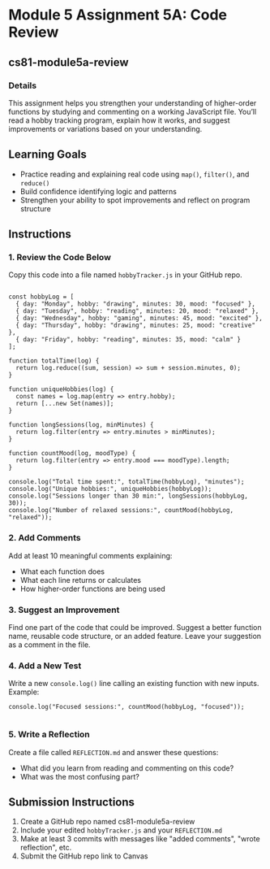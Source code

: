 # Module 5 Assignment 5A: Code Review

## cs81-module5a-review

### Details

This assignment helps you strengthen your understanding of higher-order functions by studying and commenting on a working JavaScript file. You’ll read a hobby tracking program, explain how it works, and suggest improvements or variations based on your understanding.

## Learning Goals

* Practice reading and explaining real code using `map()`, `filter()`, and `reduce()`
* Build confidence identifying logic and patterns
* Strengthen your ability to spot improvements and reflect on program structure

## Instructions

### 1. Review the Code Below

Copy this code into a file named `hobbyTracker.js` in your GitHub repo.

```

const hobbyLog = [
  { day: "Monday", hobby: "drawing", minutes: 30, mood: "focused" },
  { day: "Tuesday", hobby: "reading", minutes: 20, mood: "relaxed" },
  { day: "Wednesday", hobby: "gaming", minutes: 45, mood: "excited" },
  { day: "Thursday", hobby: "drawing", minutes: 25, mood: "creative" },
  { day: "Friday", hobby: "reading", minutes: 35, mood: "calm" }
];

function totalTime(log) {
  return log.reduce((sum, session) => sum + session.minutes, 0);
}

function uniqueHobbies(log) {
  const names = log.map(entry => entry.hobby);
  return [...new Set(names)];
}

function longSessions(log, minMinutes) {
  return log.filter(entry => entry.minutes > minMinutes);
}

function countMood(log, moodType) {
  return log.filter(entry => entry.mood === moodType).length;
}

console.log("Total time spent:", totalTime(hobbyLog), "minutes");
console.log("Unique hobbies:", uniqueHobbies(hobbyLog));
console.log("Sessions longer than 30 min:", longSessions(hobbyLog, 30));
console.log("Number of relaxed sessions:", countMood(hobbyLog, "relaxed"));
```

### 2. Add Comments

Add at least 10 meaningful comments explaining:

* What each function does
* What each line returns or calculates
* How higher-order functions are being used

### 3. Suggest an Improvement

Find one part of the code that could be improved. Suggest a better function name, reusable code structure, or an added feature. Leave your suggestion as a comment in the file.

### 4. Add a New Test

Write a new `console.log()` line calling an existing function with new inputs. Example:

```
console.log("Focused sessions:", countMood(hobbyLog, "focused"));
  
```

### 5. Write a Reflection

Create a file called `REFLECTION.md` and answer these questions:

* What did you learn from reading and commenting on this code?
* What was the most confusing part?

## Submission Instructions

1. Create a GitHub repo named cs81-module5a-review
2. Include your edited `hobbyTracker.js` and your `REFLECTION.md`
3. Make at least 3 commits with messages like "added comments", "wrote reflection", etc.
4. Submit the GitHub repo link to Canvas

